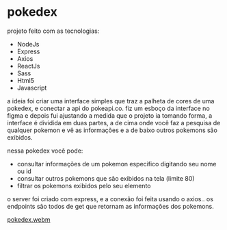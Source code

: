# pokedex

projeto feito com as tecnologias:
* NodeJs 
* Express 
* Axios
* ReactJs 
* Sass 
* Html5 
* Javascript

a ideia foi criar uma interface simples que traz a palheta de cores de uma pokedex, e conectar a api do pokeapi.co.
fiz um esboço da interface no figma e depois fui ajustando a medida que o projeto ia tomando forma,
a interface é dividida em duas partes, a de cima onde você faz a pesquisa de qualquer pokemon e vê as informações e a de baixo outros pokemons são exibidos.

nessa pokedex você pode:
* consultar informações de um pokemon especifico digitando seu nome ou id
* consultar outros pokemons que são exibidos na tela (limite 80)
* filtrar os pokemons exibidos pelo seu elemento

o server foi criado com express, e a conexão foi feita usando o axios.. os endpoints são todos de get que retornam as informações dos pokemons.


[pokedex.webm](https://user-images.githubusercontent.com/104692963/231613709-8e640716-7107-4194-bdb2-d7df1ca2efb0.webm)
